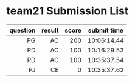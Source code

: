# team21 Submission List
question | result | score | submit time
----:|----:|-----:|-----
PG | AC | 200 | 10:06:14.44 
PD | AC | 100 | 10:16:29.53 
PD | AC | 100 | 10:35:37.54 
PJ | CE | 0 | 10:35:37.62 
